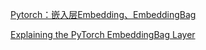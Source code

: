 [Pytorch：嵌入层Embedding、EmbeddingBag](https://blog.csdn.net/zimiao552147572/article/details/105545889?utm_medium=distribute.pc_relevant.none-task-blog-2~default~baidujs_title~default-4.pc_relevant_default&spm=1001.2101.3001.4242.3&utm_relevant_index=7)

[Explaining the PyTorch EmbeddingBag Layer](https://jamesmccaffrey.wordpress.com/2021/04/14/explaining-the-pytorch-embeddingbag-layer/)


